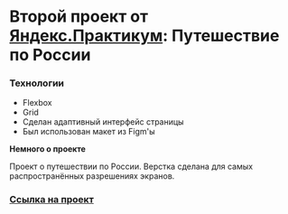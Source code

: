 # Второй проект от [Яндекс.Практикум](https://practicum.yandex.ru/): Путешествие по России

### Технологии
* Flexbox
* Grid
* Сделан адаптивный интерфейс страницы
* Был использован макет из Figm'ы

**Немного о проекте**

Проект о путешествии по России.
Верстка сделана для самых распространённых разрешениях экранов.

### [Ссылка на проект](https://artem-mit.github.io/russian-travel/)
